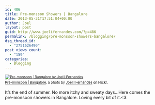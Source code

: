 ```yaml
---
id: 486
title: Pre-monsson Showers | Bangalore
date: 2013-05-31T17:51:04+00:00
author: Joel
layout: post
guid: http://www.joelifernandes.com/?p=486
permalink: /blogging/pre-monsson-showers-bangalore/
dsq_thread_id:
  - "2751526490"
post_views_count:
  - "159"
categories:
  - Blogging
---
```

<div style="margin: 0 0 10px 0; padding: 0; font-size: 0.8em; line-height: 1.6em;">
  <a href="http://www.flickr.com/photos/joelfernandes/8900459750/" title="Pre-monsoon | Bangalore"><img src="http://farm6.staticflickr.com/5461/8900459750_3159b92d0d.jpg" alt="Pre-monsoon | Bangalore by Joel I Fernandes" /></a><br /><span style="margin: 0;"><a href="http://www.flickr.com/photos/joelfernandes/8900459750/">Pre-monsoon | Bangalore</a>, a photo by <a href="http://www.flickr.com/photos/joelfernandes/">Joel I Fernandes</a> on Flickr.</span>
</div>

It&#8217;s the end of summer. No more itchy and sweaty days&#8230;Here comes the pre-monsoon showers in Bangalore. Loving every bit of it.<3